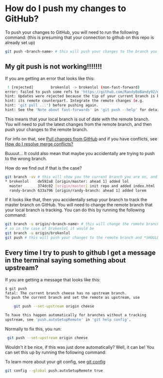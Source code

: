 # How do I push my changes to GitHub?

To push your changes to GitHub, you will need to run the following command:
(this is presuming that your connection to github on this repo is already set up)

```bash
git push <branch-name> # this will push your changes to the branch you are currently on
```


## My git push is not working!!!!!!!

If you are getting an error that looks like this:

```bash
 ! [rejected]        brokenlol -> brokenlol (non-fast-forward)
error: failed to push some refs to 'https://github.com/RandyBoBandy92/gitTestingExample.git'
hint: Updates were rejected because the tip of your current branch is behind
hint: its remote counterpart. Integrate the remote changes (e.g.
hint: 'git pull ...') before pushing again.
hint: See the 'Note about fast-forwards' in 'git push --help' for details.
```

This means that your local branch is out of date with the remote branch. You will need to pull the latest changes from the remote branch, and then push your changes to the remote branch.

For info on that, see [Pull changes from GitHub](/docs/repos/pull-changes-from-github.md)
and if you have conflicts, see [How do I resolve merge conflicts?](/docs/repos/how-do-i-resolve-merge-conflicts.md)

Buuuut... It could also mean that maybe you accidentally are trying to push to the wrong branch.

How do we find out if that is the case?

```bash
git branch -vv # this will show you the current branch you are on, and the remote branch it is tracking
* brokenlol    de592a8 [origin/master: ahead 1] added lol
  master       374dc02 [origin/master] init repo and added index.html
  randy-branch 633a796 [origin/randy-branch: ahead 1] added lorem
```

If it looks like that, then you accidentally setup your branch to track the master branch on GitHub. You will need to change the remote branch that your local branch is tracking. You can do this by running the following command:

```bash
git branch -u origin/<branch-name> # this will change the remote branch that your local branch is tracking
# so in the case of brokenlol it would be
git branch -u origin/brokenlol
git push # this will push your changes to the remote branch and *SHOULD* work ;)
```

## Every time I try to push to github I get a message in the terminal saying something about upstream?

If you are getting a message that looks like this:

```bash
$ git push
fatal: The current branch cheese has no upstream branch.
To push the current branch and set the remote as upstream, use

    git push --set-upstream origin cheese

To have this happen automatically for branches without a tracking
upstream, see 'push.autoSetupRemote' in 'git help config'.
```

Normally to fix this, you run:
```bash
 git push --set-upstream origin cheese
```

Wouldn't it be nice, if this was just done automatically? Well, it can be! You can set this up by running the following command:

To learn more about your git config, see [git config](/docs/general/what-is-git-config.md)

```bash
git config --global push.autoSetupRemote true
```